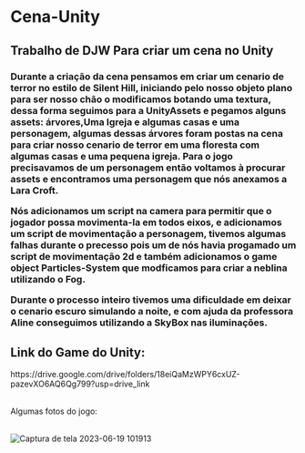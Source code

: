 # Cena-Unity
<h2>Trabalho de DJW Para criar um cena no Unity</h2>

 <h3>Durante a criação da cena pensamos em criar um cenario de terror no estilo de Silent Hill, iniciando pelo nosso objeto plano para ser nosso chão o modificamos botando uma textura,
dessa forma seguimos para a UnityAssets e pegamos alguns assets: árvores,Uma Igreja e algumas casas e uma personagem, algumas dessas árvores foram postas na cena para criar nosso cenario de terror em uma floresta com algumas casas e uma pequena igreja. Para o jogo precisavamos de um personagem então voltamos à procurar assets e encontramos uma personagem que nós anexamos a Lara Croft.
<br>
  
 Nós adicionamos um script na camera para permitir que o jogador possa movimenta-la em todos eixos, e adicionamos um script de movimentação a personagem, tivemos algumas falhas durante o precesso pois um de nós havia progamado um script de movimentação 2d e também adicionamos o game object Particles-System que modficamos para criar a neblina utilizando o Fog.

 Durante o processo inteiro tivemos uma dificuldade em deixar o cenario escuro simulando a noite, e com ajuda da professora Aline conseguimos utilizando a SkyBox nas iluminações.<h3>

 <H2>Link do Game do Unity:</H2>
 https://drive.google.com/drive/folders/18eiQaMzWPY6cxUZ-pazevXO6AQ6Qg799?usp=drive_link

 <br>
 <br>

 Algumas fotos do jogo: 
 <br>
 <br>
 
![Captura de tela 2023-06-19 101913](https://github.com/BryanHGRoc/Cena-Unity/assets/127855127/b1b7b053-d581-4ab4-ba51-6785edfaf69e)
